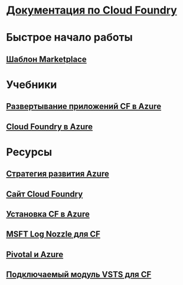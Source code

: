 # [Документация по Cloud Foundry](index.md)
# Быстрое начало работы
## [Шаблон Marketplace](https://azuremarketplace.microsoft.com/marketplace/apps/pivotal.pivotal-cloud-foundry)
# Учебники
## [Развертывание приложений CF в Azure](/azure/virtual-machines/linux/cloudfoundry-deploy-your-first-app)
## [Cloud Foundry в Azure](/azure/virtual-machines/linux/cloudfoundry-get-started)
# Ресурсы
## [Стратегия развития Azure](https://azure.microsoft.com/roadmap/)
## [Сайт Cloud Foundry](https://docs.cloudfoundry.org/)
## [Установка CF в Azure](https://docs.pivotal.io/pivotalcf/1-11/customizing/pcf_azure.html)
## [MSFT Log Nozzle для CF](https://github.com/Azure/oms-log-analytics-firehose-nozzle)
## [Pivotal и Azure](https://pivotal.io/partners/microsoft)
## [Подключаемый модуль VSTS для CF](https://github.com/Microsoft/vsts-cloudfoundry)
